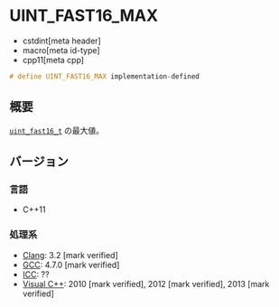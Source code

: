 # UINT_FAST16_MAX
* cstdint[meta header]
* macro[meta id-type]
* cpp11[meta cpp]

```cpp
# define UINT_FAST16_MAX implementation-defined
```

## 概要
[`uint_fast16_t`](uint_fast16_t.md) の最大値。

## バージョン
### 言語
- C++11

### 処理系
- [Clang](/implementation.md#clang): 3.2 [mark verified]
- [GCC](/implementation.md#gcc): 4.7.0 [mark verified]
- [ICC](/implementation.md#icc): ??
- [Visual C++](/implementation.md#visual_cpp): 2010 [mark verified], 2012 [mark verified], 2013 [mark verified]
